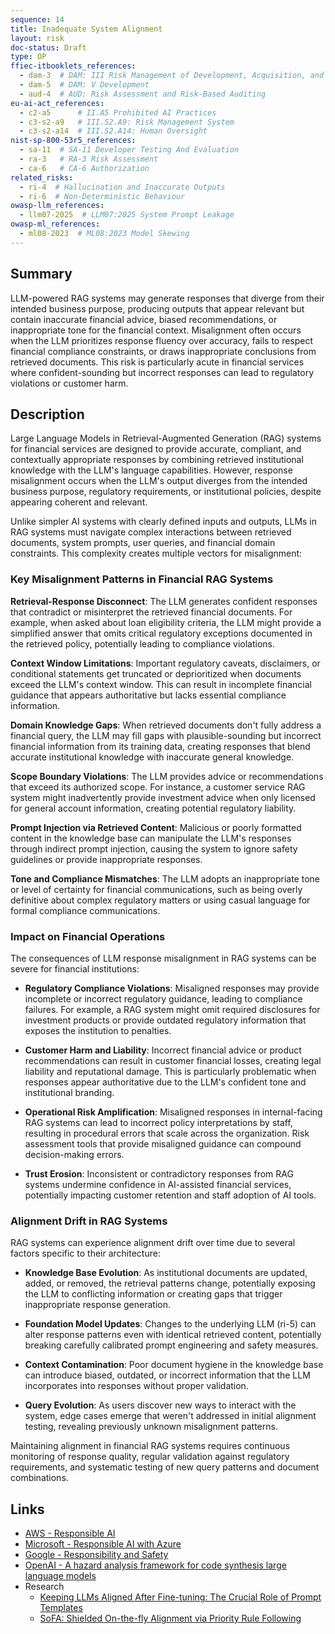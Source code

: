 ```yaml
---
sequence: 14
title: Inadequate System Alignment
layout: risk
doc-status: Draft
type: OP
ffiec-itbooklets_references:
  - dam-3  # DAM: III Risk Management of Development, Acquisition, and Maintenance
  - dam-5  # DAM: V Development
  - aud-4  # AUD: Risk Assessment and Risk-Based Auditing
eu-ai-act_references:
  - c2-a5      # II.A5 Prohibited AI Practices
  - c3-s2-a9   # III.S2.A9: Risk Management System
  - c3-s2-a14  # III.S2.A14: Human Oversight
nist-sp-800-53r5_references:
  - sa-11  # SA-11 Developer Testing And Evaluation
  - ra-3   # RA-3 Risk Assessment
  - ca-6   # CA-6 Authorization
related_risks:
  - ri-4  # Hallucination and Inaccurate Outputs
  - ri-6  # Non-Deterministic Behaviour
owasp-llm_references:
  - llm07-2025  # LLM07:2025 System Prompt Leakage
owasp-ml_references:
  - ml08-2023  # ML08:2023 Model Skewing
---
```


## Summary

LLM-powered RAG systems may generate responses that diverge from their intended business purpose, producing outputs that appear relevant but contain inaccurate financial advice, biased recommendations, or inappropriate tone for the financial context. Misalignment often occurs when the LLM prioritizes response fluency over accuracy, fails to respect financial compliance constraints, or draws inappropriate conclusions from retrieved documents. This risk is particularly acute in financial services where confident-sounding but incorrect responses can lead to regulatory violations or customer harm.

## Description

Large Language Models in Retrieval-Augmented Generation (RAG) systems for financial services are designed to provide accurate, compliant, and contextually appropriate responses by combining retrieved institutional knowledge with the LLM's language capabilities. However, response misalignment occurs when the LLM's output diverges from the intended business purpose, regulatory requirements, or institutional policies, despite appearing coherent and relevant.

Unlike simpler AI systems with clearly defined inputs and outputs, LLMs in RAG systems must navigate complex interactions between retrieved documents, system prompts, user queries, and financial domain constraints. This complexity creates multiple vectors for misalignment:

### Key Misalignment Patterns in Financial RAG Systems

**Retrieval-Response Disconnect**: The LLM generates confident responses that contradict or misinterpret the retrieved financial documents. For example, when asked about loan eligibility criteria, the LLM might provide a simplified answer that omits critical regulatory exceptions documented in the retrieved policy, potentially leading to compliance violations.

**Context Window Limitations**: Important regulatory caveats, disclaimers, or conditional statements get truncated or deprioritized when documents exceed the LLM's context window. This can result in incomplete financial guidance that appears authoritative but lacks essential compliance information.

**Domain Knowledge Gaps**: When retrieved documents don't fully address a financial query, the LLM may fill gaps with plausible-sounding but incorrect financial information from its training data, creating responses that blend accurate institutional knowledge with inaccurate general knowledge.

**Scope Boundary Violations**: The LLM provides advice or recommendations that exceed its authorized scope. For instance, a customer service RAG system might inadvertently provide investment advice when only licensed for general account information, creating potential regulatory liability.

**Prompt Injection via Retrieved Content**: Malicious or poorly formatted content in the knowledge base can manipulate the LLM's responses through indirect prompt injection, causing the system to ignore safety guidelines or provide inappropriate responses.

**Tone and Compliance Mismatches**: The LLM adopts an inappropriate tone or level of certainty for financial communications, such as being overly definitive about complex regulatory matters or using casual language for formal compliance communications.

### Impact on Financial Operations

The consequences of LLM response misalignment in RAG systems can be severe for financial institutions:

* **Regulatory Compliance Violations**: Misaligned responses may provide incomplete or incorrect regulatory guidance, leading to compliance failures. For example, a RAG system might omit required disclosures for investment products or provide outdated regulatory information that exposes the institution to penalties.

* **Customer Harm and Liability**: Incorrect financial advice or product recommendations can result in customer financial losses, creating legal liability and reputational damage. This is particularly problematic when responses appear authoritative due to the LLM's confident tone and institutional branding.

* **Operational Risk Amplification**: Misaligned responses in internal-facing RAG systems can lead to incorrect policy interpretations by staff, resulting in procedural errors that scale across the organization. Risk assessment tools that provide misaligned guidance can compound decision-making errors.

* **Trust Erosion**: Inconsistent or contradictory responses from RAG systems undermine confidence in AI-assisted financial services, potentially impacting customer retention and staff adoption of AI tools.

### Alignment Drift in RAG Systems

RAG systems can experience alignment drift over time due to several factors specific to their architecture:

* **Knowledge Base Evolution**: As institutional documents are updated, added, or removed, the retrieval patterns change, potentially exposing the LLM to conflicting information or creating gaps that trigger inappropriate response generation.

* **Foundation Model Updates**: Changes to the underlying LLM (ri-5) can alter response patterns even with identical retrieved content, potentially breaking carefully calibrated prompt engineering and safety measures.

* **Context Contamination**: Poor document hygiene in the knowledge base can introduce biased, outdated, or incorrect information that the LLM incorporates into responses without proper validation.

* **Query Evolution**: As users discover new ways to interact with the system, edge cases emerge that weren't addressed in initial alignment testing, revealing previously unknown misalignment patterns.

Maintaining alignment in financial RAG systems requires continuous monitoring of response quality, regular validation against regulatory requirements, and systematic testing of new query patterns and document combinations.


## Links

  * [AWS - Responsible AI](https://aws.amazon.com/machine-learning/responsible-ai/)
  * [Microsoft - Responsible AI with Azure](https://azure.microsoft.com/en-us/solutions/ai/responsible-ai-with-azure)
  * [Google - Responsibility and Safety](https://deepmind.google/about/responsibility-safety/)
  * [OpenAI - A hazard analysis framework for code synthesis large language models](https://openai.com/research/a-hazard-analysis-framework-for-code-synthesis-large-language-models) 
* Research
  * [Keeping LLMs Aligned After Fine-tuning: The Crucial Role of Prompt Templates](https://arxiv.org/abs/2402.18540)
  * [SoFA: Shielded On-the-fly Alignment via Priority Rule Following](https://arxiv.org/abs/2402.17358)
